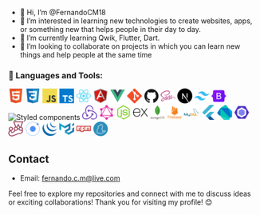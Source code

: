 - 👋 Hi, I’m @FernandoCM18
- 👀 I’m interested in learning new technologies to create websites, apps, or something new that helps people in their day to day.
- 🌱 I’m currently learning Qwik, Flutter, Dart.
- 💞️ I’m looking to collaborate on projects in which you can learn new things and help people at the same time


### 🔨 Languages and Tools:
<img src="https://github.com/devicons/devicon/raw/master/icons/html5/html5-original.svg" alt="HTML" width="30" height="30" /> <img src="https://github.com/devicons/devicon/raw/master/icons/css3/css3-original.svg" alt="CSS" width="30" height="30" /> <img src="https://github.com/devicons/devicon/raw/master/icons/javascript/javascript-original.svg" alt="Javascript" width="30" height="30" /> <img src="https://github.com/devicons/devicon/raw/master/icons/typescript/typescript-original.svg" alt="Typescript" width="30" height="30" /> <img src="https://github.com/devicons/devicon/raw/master/icons/react/react-original.svg" alt="React" width="30" height="30" /> <img src="https://github.com/devicons/devicon/raw/master/icons/angularjs/angularjs-original.svg" alt="Angular" width="30" height="30" /> <img src="https://github.com/devicons/devicon/raw/master/icons/vuejs/vuejs-original.svg" alt="Vue" width="30" height="30" /> <img src="https://github.com/devicons/devicon/raw/master/icons/git/git-original.svg" alt="Git" width="30" height="30" /> <img src="https://github.com/devicons/devicon/raw/master/icons/github/github-original.svg" alt="Github" width="30" height="30" /> <img src="https://github.com/devicons/devicon/raw/master/icons/sass/sass-original.svg" alt="Sass" width="30" height="30" /> <img src="https://github.com/devicons/devicon/raw/master/icons/nextjs/nextjs-original.svg" alt="Next.js" width="30" height="30" /> <img src="https://github.com/devicons/devicon/raw/master/icons/tailwindcss/tailwindcss-plain.svg" alt="Tailwindcss" width="30" height="30" /> <img src="https://github.com/devicons/devicon/raw/master/icons/bootstrap/bootstrap-original.svg" alt="Bootstrap" width="30" height="30" /> <img src="https://avatars.githubusercontent.com/u/20658825?s=200&v=4" alt="Styled components" width="30" height="30" /> <img src="https://github.com/devicons/devicon/raw/master/icons/redux/redux-original.svg" alt="Redux" width="30" height="30" /> <img src="https://github.com/devicons/devicon/raw/master/icons/graphql/graphql-plain.svg" alt="GraphQL" width="30" height="30" /> <img src="https://github.com/devicons/devicon/raw/master/icons/nodejs/nodejs-original.svg" alt="Node.js" width="30" height="30" />  <img src="https://github.com/devicons/devicon/raw/master/icons/express/express-original.svg" alt="Express" width="30" height="30" /> <img src="https://github.com/devicons/devicon/raw/master/icons/mongodb/mongodb-original-wordmark.svg" alt="MongoDB" width="30" height="30" /> <img src="https://github.com/devicons/devicon/raw/master/icons/firebase/firebase-plain-wordmark.svg" alt="Firebase" width="30" height="30" /> <img src="https://github.com/devicons/devicon/raw/master/icons/mysql/mysql-original-wordmark.svg" alt="MySQL" width="30" height="30" /> <img src="https://github.com/devicons/devicon/raw/master/icons/flutter/flutter-original.svg" alt="Flutter" width="30" height="30" /> <img src="https://github.com/devicons/devicon/raw/master/icons/dart/dart-original.svg" alt="Dart" width="30" height="30" /> <img src="https://github.com/devicons/devicon/raw/master/icons/eslint/eslint-original.svg" alt="Eslint" width="30" height="30" /> <img src="https://github.com/devicons/devicon/raw/master/icons/jest/jest-plain.svg" alt="Jest" width="30" height="30" /> <img src="https://github.com/devicons/devicon/raw/master/icons/ionic/ionic-original.svg" alt="Ionic" width="30" height="30" /> <img src="https://github.com/devicons/devicon/raw/master/icons/jquery/jquery-original.svg" alt="JQuey" width="30" height="30" /> <img src="https://github.com/devicons/devicon/raw/master/icons/materialui/materialui-original.svg" alt="Materialui" width="30" height="30" /> <img src="https://github.com/devicons/devicon/raw/master/icons/npm/npm-original-wordmark.svg" alt="Npm" width="30" height="30" /> <img src="https://github.com/devicons/devicon/raw/master/icons/yarn/yarn-original.svg" alt="Yarn" width="30" height="30" />

## Contact

- Email: fernando.c.m@live.com

Feel free to explore my repositories and connect with me to discuss ideas or exciting collaborations!
Thank you for visiting my profile! 😊



<!---
FernandoCM18/FernandoCM18 is a ✨ special ✨ repository because its `README.md` (this file) appears on your GitHub profile.
You can click the Preview link to take a look at your changes.
--->
